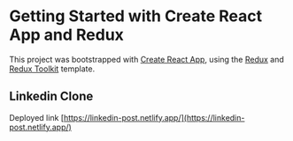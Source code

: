 # Getting Started with Create React App and Redux

This project was bootstrapped with [Create React App](https://github.com/facebook/create-react-app), using the [Redux](https://redux.js.org/) and [Redux Toolkit](https://redux-toolkit.js.org/) template.

## Linkedin Clone
Deployed link [https://linkedin-post.netlify.app/](https://linkedin-post.netlify.app/)


